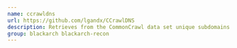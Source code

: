 ```yaml
---
name: ccrawldns
url: https://github.com/lgandx/CCrawlDNS
description: Retrieves from the CommonCrawl data set unique subdomains for a given domain name.
group: blackarch blackarch-recon
---
```

